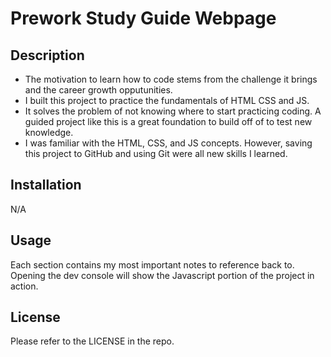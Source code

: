 # Prework Study Guide Webpage

## Description

- The motivation to learn how to code stems from the challenge it brings and the career growth opputunities.
- I built this project to practice the fundamentals of HTML CSS and JS.
- It solves the problem of not knowing where to start practicing coding. A guided project like this is a great foundation to build off of to test new knowledge.
- I was familiar with the HTML, CSS, and JS concepts. However, saving this project to GitHub and using Git were all new skills I learned.

## Installation

N/A

## Usage

Each section contains my most important notes to reference back to. Opening the dev console will show the Javascript portion of the project in action.

## License

Please refer to the LICENSE in the repo.